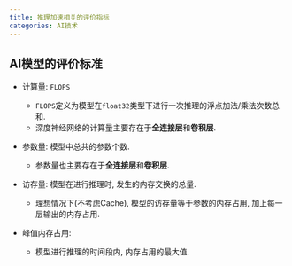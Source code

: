 ```yaml
---
title: 推理加速相关的评价指标
categories: AI技术
---
```




## AI模型的评价标准

* 计算量: `FLOPS`

  * `FLOPS`定义为模型在`float32`类型下进行一次推理的浮点加法/乘法次数总和.
  * 深度神经网络的计算量主要存在于**全连接层**和**卷积层**.

* 参数量: 模型中总共的参数个数.

  * 参数量也主要存在于**全连接层**和**卷积层**.

* 访存量: 模型在进行推理时, 发生的内存交换的总量.

  * 理想情况下(不考虑Cache), 模型的访存量等于参数的内存占用, 加上每一层输出的内存占用.

* 峰值内存占用:
  * 模型进行推理的时间段内, 内存占用的最大值.
